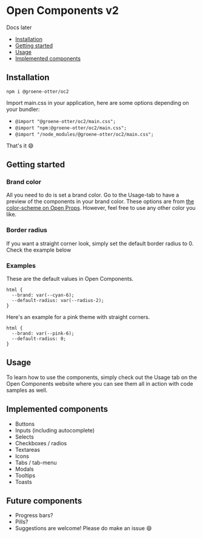 # Open Components v2

Docs later

- [Installation](#installation)
- [Getting started](#getting-started)
- [Usage](#usage)
- [Implemented components](#implemented-components)

## Installation

`npm i @groene-otter/oc2`

Import main.css in your application, here are some options depending on your bundler:

- `@import "@groene-otter/oc2/main.css";`
- `@import "npm:@groene-otter/oc2/main.css";`
- `@import "/node_modules/@groene-otter/oc2/main.css";`

That's it 😄

## Getting started

### Brand color

All you need to do is set a brand color. Go to the Usage-tab to have a preview of the components in your brand color. These options are from
[the color-scheme on Open Props](https://open-props.style/#colors). However, feel free to use any other color you like.

### Border radius

If you want a straight corner look, simply set the default border radius to 0. Check the example below

### Examples

These are the default values in Open Components.

```
html {
  --brand: var(--cyan-6);
  --default-radius: var(--radius-2);
}
```

Here's an example for a pink theme with straight corners.

```
html {
  --brand: var(--pink-6);
  --default-radius: 0;
}
```

## Usage

To learn how to use the components, simply check out the Usage tab on the Open Components website where you can see them all in action with code samples as well.

## Implemented components

- Buttons
- Inputs (including autocomplete)
- Selects
- Checkboxes / radios
- Textareas
- Icons
- Tabs / tab-menu
- Modals
- Tooltips
- Toasts

## Future components

- Progress bars?
- Pills?
- Suggestions are welcome! Please do make an issue 😄
